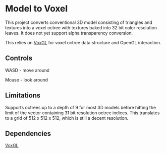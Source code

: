 # Model to Voxel
This project converts conventional 3D model consisting of triangles and textures into a voxel octree with textures baked into 32 bit color resolution leaves. It does not yet support alpha transparency conversion.

This relies on [VoxGL](https://github.com/jfriedson/voxgl) for voxel octree data structure and OpenGL interaction.


## Controls
WASD - move around

Mouse - look around


## Limitations
Supports octrees up to a depth of 9 for most 3D models before hitting the limit of the vector containing 31 bit resolution octree indices.  This translates to a grid of 512 x 512 x 512, which is still a decent resolution.


## Dependencies
[VoxGL](https://github.com/jfriedson/voxgl)
